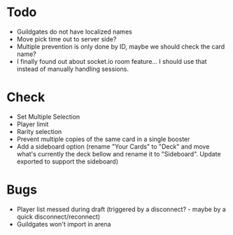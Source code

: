 # Todo
 * Guildgates do not have localized names
 * Move pick time out to server side?
 * Multiple prevention is only done by ID, maybe we should check the card name?
 * I finally found out about socket.io room feature... I should use that instead of manually handling sessions.
 
# Check
 * Set Multiple Selection
 * Player limit
 * Rarity selection
 * Prevent multiple copies of the same card in a single booster
 * Add a sideboard option (rename "Your Cards" to "Deck" and move what's currently the deck bellow and rename it to "Sideboard". Update exported to support the sideboard)
 
# Bugs
 * Player list messed during draft (triggered by a disconnect? - maybe by a quick disconnect/reconnect)
 * Guildgates won't import in arena